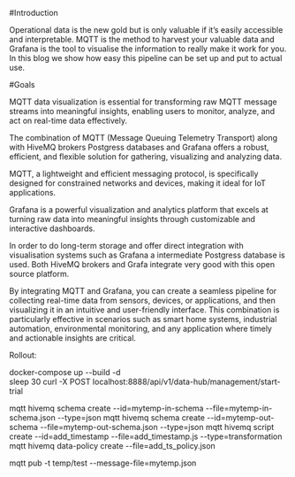 #Introduction


Operational data is the new gold but is only valuable if it’s easily accessible and interpretable. MQTT is the method to harvest your valuable data and Grafana is the tool to visualise the information to really make it work for you. In this blog we show how easy this pipeline can be set up and put to actual use.

 
#Goals

MQTT data visualization is essential for transforming raw MQTT message streams into meaningful insights, enabling users to monitor, analyze, and act on real-time data effectively.

The combination of MQTT (Message Queuing Telemetry Transport) along with HiveMQ brokers Postgress databases and Grafana offers a robust, efficient, and flexible solution for gathering, visualizing and analyzing data. 

MQTT, a lightweight and efficient messaging protocol, is specifically designed for constrained networks and devices, making it ideal for IoT applications. 

Grafana is a powerful visualization and analytics platform that excels at turning raw data into meaningful insights through customizable and interactive dashboards.

In order to do long-term storage and offer direct integration with visualisation systems such as Grafana a intermediate Postgress database is used. Both HiveMQ brokers and Grafa integrate very good with this open source platform.

By integrating MQTT and Grafana, you can create a seamless pipeline for collecting real-time data from sensors, devices, or applications, and then visualizing it in an intuitive and user-friendly interface. This combination is particularly effective in scenarios such as smart home systems, industrial automation, environmental monitoring, and any application where timely and actionable insights are critical.

Rollout: 

docker-compose up --build -d      
sleep 30
curl  -X POST localhost:8888/api/v1/data-hub/management/start-trial

mqtt hivemq schema create --id=mytemp-in-schema  --file=mytemp-in-schema.json --type=json
mqtt hivemq schema create --id=mytemp-out-schema --file=mytemp-out-schema.json --type=json
mqtt hivemq script create --id=add_timestamp --file=add_timestamp.js --type=transformation
mqtt hivemq data-policy create --file=add_ts_policy.json  

mqtt pub -t temp/test --message-file=mytemp.json 
